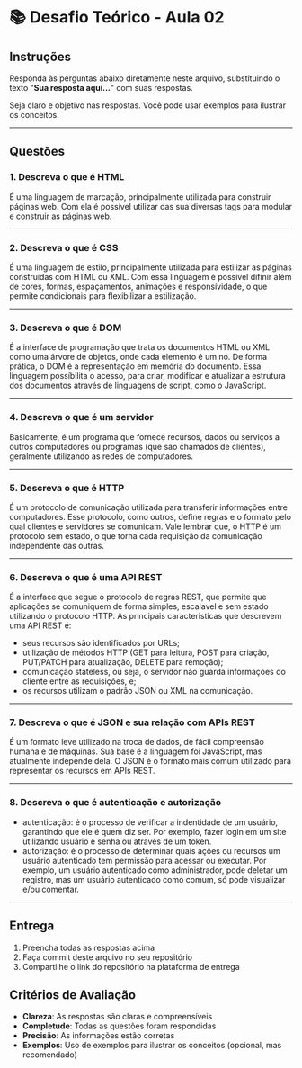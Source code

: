 # 📚 Desafio Teórico - Aula 02

## Instruções

Responda às perguntas abaixo diretamente neste arquivo, substituindo o texto "**Sua resposta aqui...**" com suas respostas.

Seja claro e objetivo nas respostas. Você pode usar exemplos para ilustrar os conceitos.

---

## Questões

### 1. Descreva o que é HTML

É uma linguagem de marcação, principalmente utilizada para construir páginas web. Com ela é possível utilizar das sua diversas tags para modular e construir as páginas web.

---

### 2. Descreva o que é CSS

É uma linguagem de estilo, principalmente utilizada para estilizar as páginas construídas com HTML ou XML. Com essa linguagem é possível difinir além de cores, formas, espaçamentos, animações e responsívidade, o que permite condicionais para flexibilizar a estilização.

---

### 3. Descreva o que é DOM

É a interface de programação que trata os documentos HTML ou XML como uma árvore de objetos, onde cada elemento é um nó. De forma prática, o DOM é a representação em memória do documento.
Essa linguagem possíbilita o acesso, para criar, modificar e atualizar a estrutura dos documentos através de linguagens de script, como o JavaScript.

---

### 4. Descreva o que é um servidor

Basicamente, é um programa que fornece recursos, dados ou serviços a outros computadores ou programas (que são chamados de clientes), geralmente utilizando as redes de computadores.

---

### 5. Descreva o que é HTTP

É um protocolo de comunicação utilizada para transferir informações entre computadores. Esse protocolo, como outros, define regras e o formato pelo qual clientes e servidores se comunicam.
Vale lembrar que, o HTTP é um protocolo sem estado, o que torna cada requisição da comunicação independente das outras.

---

### 6. Descreva o que é uma API REST

É a interface que segue o protocolo de regras REST, que permite que aplicações se comuniquem de forma simples, escalavel e sem estado utilizando o protocolo HTTP.
As principais caracteristicas que descrevem uma API REST é:
- seus recursos são identificados por URLs;
- utilização de métodos HTTP (GET para leitura, POST para criação, PUT/PATCH para atualização, DELETE para remoção);
- comunicação stateless, ou seja, o servidor não guarda informações do cliente entre as requisições, e;
- os recursos utilizam o padrão JSON ou XML na comunicação.

---

### 7. Descreva o que é JSON e sua relação com APIs REST

É um formato leve utilizado na troca de dados, de fácil compreensão humana e de máquinas. Sua base é a linguagem foi JavaScript, mas atualmente independe dela.
O JSON é o formato mais comum utilizado para representar os recursos em APIs REST. 

---

### 8. Descreva o que é autenticação e autorização

- autenticação: é o processo de verificar a indentidade de um usuário, garantindo que ele é quem diz ser. Por exemplo, fazer login em um site utilizando usuário e senha ou através de um token.
- autorização: é o processo de determinar quais ações ou recursos um usuário autenticado tem permissão para acessar ou executar. Por exemplo, um usuário autenticado como administrador, pode deletar um registro, mas um usuário autenticado como comum, só pode visualizar e/ou comentar.

---

## Entrega

1. Preencha todas as respostas acima
2. Faça commit deste arquivo no seu repositório
3. Compartilhe o link do repositório na plataforma de entrega

## Critérios de Avaliação

- **Clareza**: As respostas são claras e compreensíveis
- **Completude**: Todas as questões foram respondidas
- **Precisão**: As informações estão corretas
- **Exemplos**: Uso de exemplos para ilustrar os conceitos (opcional, mas recomendado)
